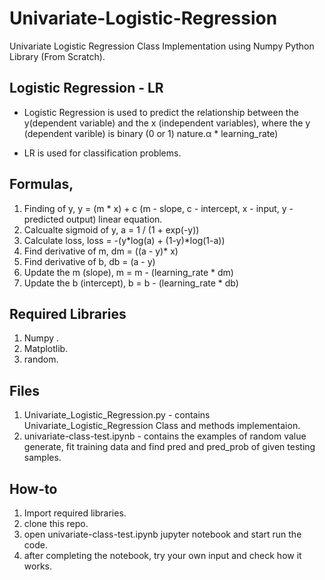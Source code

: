 # Univariate-Logistic-Regression
Univariate Logistic Regression Class Implementation using Numpy Python Library (From Scratch).

## Logistic Regression - LR

  * Logistic Regression is used to predict the relationship between the y(dependent variable) and the x (independent variables), where the y (dependent varible) is binary (0 or 1) nature.α * learning_rate)
  
  * LR is used for classification problems.

## Formulas,

  1. Finding of y, y = (m * x) + c (m - slope, c - intercept, x - input, y - predicted output) linear equation.
  2. Calcualte sigmoid of y, a = 1 / (1 + exp(-y))
  3. Calculate loss, loss = -(y*log(a) + (1-y)*log(1-a))
  4. Find derivative of m, dm = ((a - y)* x)
  5. Find derivative of b, db = (a - y)
  6. Update the m (slope), m = m - (learning_rate * dm)
  7. Update the b (intercept), b = b - (learning_rate * db)

## Required Libraries

  1. Numpy .
  2. Matplotlib.
  3. random.
  
## Files

  1. Univariate_Logistic_Regression.py - contains Univariate_Logistic_Regression Class and methods implementaion.
  2. univariate-class-test.ipynb - contains the examples of random value generate, fit training data and find pred and pred_prob of given testing samples.

## How-to

 1. Import required libraries.
 2. clone this repo.
 3. open univariate-class-test.ipynb jupyter notebook and start run the code.
 4. after completing the notebook, try your own input and check how it works.
